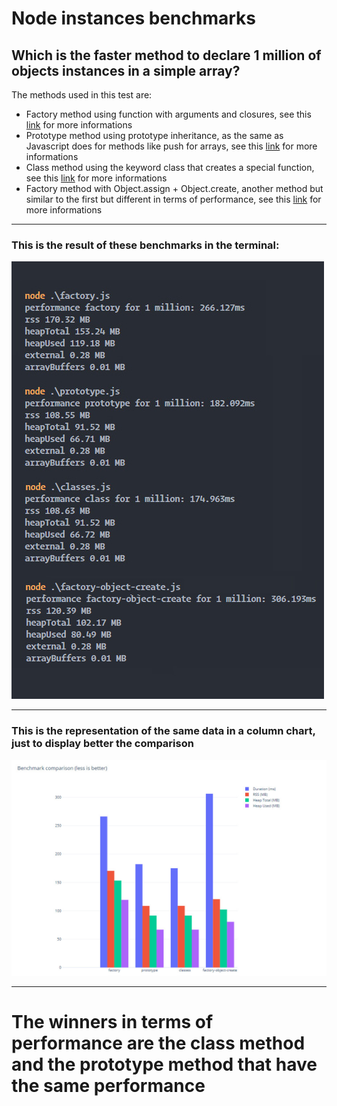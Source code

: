 # Node instances benchmarks
## Which is the faster method to declare 1 million of objects instances in a simple array?

The methods used in this test are: 
- Factory method using function with arguments and closures, see this [link](https://www.theodinproject.com/lessons/node-path-javascript-factory-functions-and-the-module-pattern#factory-function-introduction) for more informations
- Prototype method using prototype inheritance, as the same as Javascript does for methods like push for arrays, see this [link](https://www.w3schools.com/js/js_object_prototypes.asp) for more informations
- Class method using the keyword class that creates a special function, see this [link](https://developer.mozilla.org/en-US/docs/Web/JavaScript/Reference/Classes) for more informations
- Factory method with Object.assign + Object.create, another method but similar to the first but different in terms of performance, see this [link](https://medium.com/javascript-scene/3-different-kinds-of-prototypal-inheritance-es6-edition-32d777fa16c9) for more informations

---

### This is the result of these benchmarks in the terminal:

![benchmark on terminal](benchmark-terminal-v2.jpg)

---

### This is the representation of the same data in a column chart, just to display better the comparison

![benchmark on terminal](benchmark-graph-v2.jpg)

---

# The winners in terms of performance are the class method and the prototype method that have the same performance
